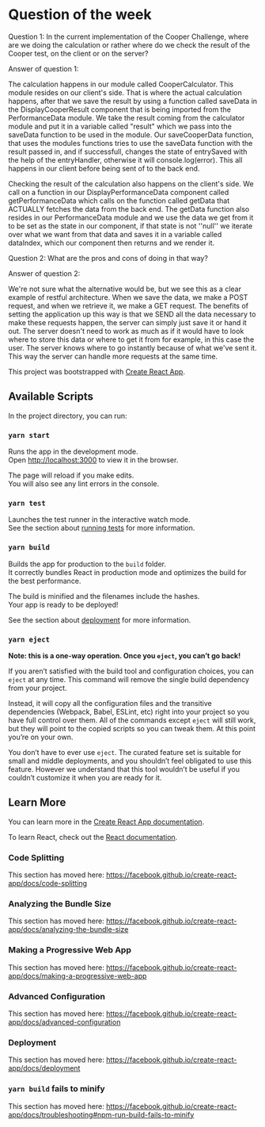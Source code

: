 # Question of the week

Question 1: In the current implementation of the Cooper Challenge, where are we doing the calculation or rather where do we check the result of the Cooper test, on the client or on the server?

Answer of question 1:

The calculation happens in our module called CooperCalculator. This module resides on our client's side. That is where the actual calculation happens, after that we save the result by using a function called saveData in the DisplayCooperResult component that is being imported from the PerformanceData module. We take the result coming from the calculator module and put it in a variable called "result" which we pass into the saveData function to be used in the module. Our saveCooperData function, that uses the modules functions tries to use the saveData function with the result passed in, and if successfull, changes the state of entrySaved with the help of the entryHandler, otherwise it will console.log(error). This all happens in our client before being sent of to the back end.

Checking the result of the calculation also happens on the client's side. We call on a function in our DisplayPerformanceData component called getPerformanceData which calls on the function called getData that ACTUALLY fetches the data from the back end. The getData function also resides in our PerformanceData module and we use the data we get from it to be set as the state in our component, if that state is not ''null'' we iterate over what we want from that data and saves it in a variable called dataIndex, which our component then returns and we render it.


Question 2: What are the pros and cons of doing in that way?

Answer of question 2:

We're not sure what the alternative would be, but we see this as a clear example of restful architecture. When we save the data, we make a POST request, and when we retrieve it, we make a GET request. The benefits of setting the application up this way is that we SEND all the data necessary to make these requests happen, the server can simply just save it or hand it out. The server doesn't need to work as much as if it would have to look where to store this data or where to get it from for example, in this case the user. The server knows where to go instantly because of what we've sent it. This way the server can handle more requests at the same time.

This project was bootstrapped with [Create React App](https://github.com/facebook/create-react-app).

## Available Scripts

In the project directory, you can run:

### `yarn start`

Runs the app in the development mode.<br />
Open [http://localhost:3000](http://localhost:3000) to view it in the browser.

The page will reload if you make edits.<br />
You will also see any lint errors in the console.

### `yarn test`

Launches the test runner in the interactive watch mode.<br />
See the section about [running tests](https://facebook.github.io/create-react-app/docs/running-tests) for more information.

### `yarn build`

Builds the app for production to the `build` folder.<br />
It correctly bundles React in production mode and optimizes the build for the best performance.

The build is minified and the filenames include the hashes.<br />
Your app is ready to be deployed!

See the section about [deployment](https://facebook.github.io/create-react-app/docs/deployment) for more information.

### `yarn eject`

**Note: this is a one-way operation. Once you `eject`, you can’t go back!**

If you aren’t satisfied with the build tool and configuration choices, you can `eject` at any time. This command will remove the single build dependency from your project.

Instead, it will copy all the configuration files and the transitive dependencies (Webpack, Babel, ESLint, etc) right into your project so you have full control over them. All of the commands except `eject` will still work, but they will point to the copied scripts so you can tweak them. At this point you’re on your own.

You don’t have to ever use `eject`. The curated feature set is suitable for small and middle deployments, and you shouldn’t feel obligated to use this feature. However we understand that this tool wouldn’t be useful if you couldn’t customize it when you are ready for it.

## Learn More

You can learn more in the [Create React App documentation](https://facebook.github.io/create-react-app/docs/getting-started).

To learn React, check out the [React documentation](https://reactjs.org/).

### Code Splitting

This section has moved here: https://facebook.github.io/create-react-app/docs/code-splitting

### Analyzing the Bundle Size

This section has moved here: https://facebook.github.io/create-react-app/docs/analyzing-the-bundle-size

### Making a Progressive Web App

This section has moved here: https://facebook.github.io/create-react-app/docs/making-a-progressive-web-app

### Advanced Configuration

This section has moved here: https://facebook.github.io/create-react-app/docs/advanced-configuration

### Deployment

This section has moved here: https://facebook.github.io/create-react-app/docs/deployment

### `yarn build` fails to minify
This section has moved here: https://facebook.github.io/create-react-app/docs/troubleshooting#npm-run-build-fails-to-minify
